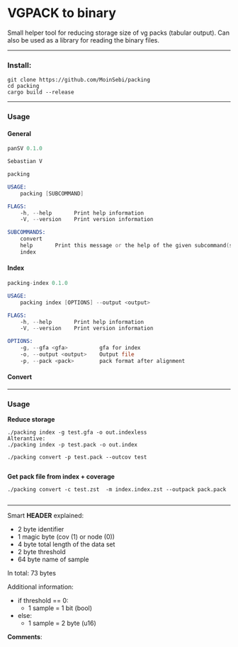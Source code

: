 # VGPACK to binary
Small helper tool for reducing storage size of vg packs (tabular output).
Can also be used as a library for reading the binary files. 


___ 
### Install: 

```
git clone https://github.com/MoinSebi/packing
cd packing
cargo build --release

```
___
### Usage
#### General
```asm
panSV 0.1.0

Sebastian V

packing

USAGE:
    packing [SUBCOMMAND]

FLAGS:
    -h, --help       Print help information
    -V, --version    Print version information

SUBCOMMANDS:
    convert    
    help       Print this message or the help of the given subcommand(s)
    index    

```
#### Index
```asm 
packing-index 0.1.0

USAGE:
    packing index [OPTIONS] --output <output>

FLAGS:
    -h, --help       Print help information
    -V, --version    Print version information

OPTIONS:
    -g, --gfa <gfa>          gfa for index
    -o, --output <output>    Output file
    -p, --pack <pack>        pack format after alignment

```

#### Convert

--- 
### Usage

**Reduce storage**
```
./packing index -g test.gfa -o out.indexless
Alterantive: 
./packing index -p test.pack -o out.index

./packing convert -p test.pack --outcov test
  
```

**Get pack file from index + coverage**
```
./packing convert -c test.zst  -m index.index.zst --outpack pack.pack 
  
```

---

Smart **HEADER** explained: 
- 2 byte identifier
- 1 magic byte (cov (1) or node (0))
- 4 byte total length of the data set 
- 2 byte threshold 
- 64 byte name of sample

In total: 73 bytes

Additional information:    
  
- if threshold == 0:  
    -  1 sample = 1 bit (bool)  
-  else:  
    - 1 sample = 2 byte (u16)
        
        
**Comments**:
  




